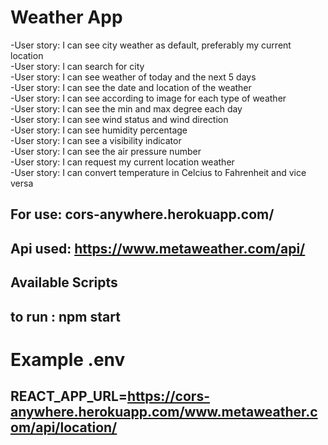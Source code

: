 # Weather App

-User story: I can see city weather as default, preferably my current location<br/>
-User story: I can search for city<br/>
-User story: I can see weather of today and the next 5 days<br/>
-User story: I can see the date and location of the weather<br/>
-User story: I can see according to image for each type of weather<br/>
-User story: I can see the min and max degree each day<br/>
-User story: I can see wind status and wind direction<br/>
-User story: I can see humidity percentage<br/>
-User story: I can see a visibility indicator<br/>
-User story: I can see the air pressure number<br/>
-User story: I can request my current location weather<br/>
-User story: I can convert temperature in Celcius to Fahrenheit and vice versa<br/>

## For use: cors-anywhere.herokuapp.com/


## Api used: https://www.metaweather.com/api/

## Available Scripts

## to run : npm start

# Example .env

## REACT_APP_URL=https://cors-anywhere.herokuapp.com/www.metaweather.com/api/location/
